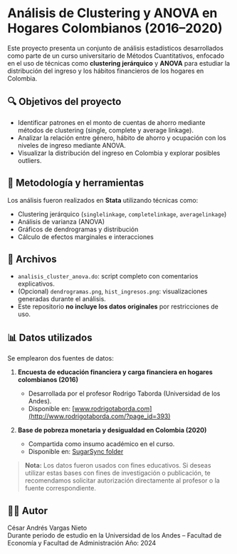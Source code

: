 # Análisis de Clustering y ANOVA en Hogares Colombianos (2016–2020)

Este proyecto presenta un conjunto de análisis estadísticos desarrollados como parte de un curso universitario de Métodos Cuantitativos, enfocado en el uso de técnicas como **clustering jerárquico** y **ANOVA** para estudiar la distribución del ingreso y los hábitos financieros de los hogares en Colombia.

## 🔍 Objetivos del proyecto

- Identificar patrones en el monto de cuentas de ahorro mediante métodos de clustering (single, complete y average linkage).
- Analizar la relación entre género, hábito de ahorro y ocupación con los niveles de ingreso mediante ANOVA.
- Visualizar la distribución del ingreso en Colombia y explorar posibles outliers.

## 🧪 Metodología y herramientas

Los análisis fueron realizados en **Stata** utilizando técnicas como:
- Clustering jerárquico (`singlelinkage`, `completelinkage`, `averagelinkage`)
- Análisis de varianza (ANOVA)
- Gráficos de dendrogramas y distribución
- Cálculo de efectos marginales e interacciones

## 📂 Archivos

- `analisis_cluster_anova.do`: script completo con comentarios explicativos.
- (Opcional) `dendrogramas.png`, `hist_ingresos.png`: visualizaciones generadas durante el análisis.
- Este repositorio **no incluye los datos originales** por restricciones de uso.

## 📊 Datos utilizados

Se emplearon dos fuentes de datos:

1. **Encuesta de educación financiera y carga financiera en hogares colombianos (2016)**
   - Desarrollada por el profesor Rodrigo Taborda (Universidad de los Andes).
   - Disponible en: [www.rodrigotaborda.com](http://www.rodrigotaborda.com/?page_id=393)

2. **Base de pobreza monetaria y desigualdad en Colombia (2020)**
   - Compartida como insumo académico en el curso.
   - Disponible en: [SugarSync folder](https://www.sugarsync.com/pf/D3570656_09703521_8031883)

> **Nota:** Los datos fueron usados con fines educativos. Si deseas utilizar estas bases con fines de investigación o publicación, te recomendamos solicitar autorización directamente al profesor o la fuente correspondiente.

## 👨‍💻 Autor

César Andrés Vargas Nieto  
Durante periodo de estudio en la Universidad de los Andes – Facultad de Economía y Facultad de Administración
Año: 2024
